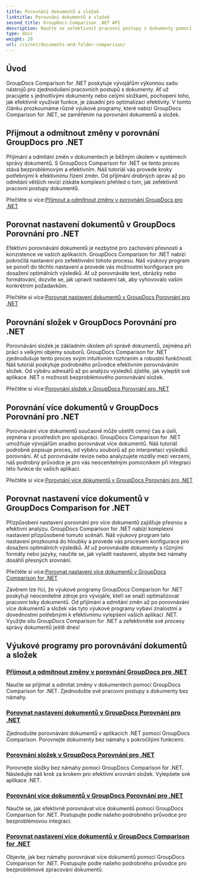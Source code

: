 ```yaml
---
title: Porovnání dokumentů a složek
linktitle: Porovnání dokumentů a složek
second_title: GroupDocs.Comparison .NET API
description: Naučte se zefektivnit pracovní postupy s dokumenty pomocí GroupDocs Comparison for .NET tutoriálů. Přijměte, odmítněte změny a porovnejte dokumenty a složky bez námahy.
type: docs
weight: 20
url: /cs/net/documents-and-folder-comparison/
---
```

## Úvod

GroupDocs Comparison for .NET poskytuje vývojářům výkonnou sadu nástrojů pro zjednodušení pracovních postupů s dokumenty. Ať už pracujete s jednotlivými dokumenty nebo celými složkami, pochopení toho, jak efektivně využívat funkce, je zásadní pro optimalizaci efektivity. V tomto článku prozkoumáme různé výukové programy, které nabízí GroupDocs Comparison for .NET, se zaměřením na porovnání dokumentů a složek.

## Přijmout a odmítnout změny v porovnání GroupDocs pro .NET

Přijímání a odmítání změn v dokumentech je běžným úkolem v systémech správy dokumentů. S GroupDocs Comparison for .NET se tento proces stává bezproblémovým a efektivním. Náš tutoriál vás provede kroky potřebnými k efektivnímu řízení změn. Od přijímání drobných úprav až po odmítání větších revizí získáte komplexní přehled o tom, jak zefektivnit pracovní postupy dokumentů.

 Přečtěte si více:[Přijmout a odmítnout změny v porovnání GroupDocs pro .NET](./accept-reject-changes-dotnet/)

## Porovnat nastavení dokumentů v GroupDocs Porovnání pro .NET

Efektivní porovnávání dokumentů je nezbytné pro zachování přesnosti a konzistence ve vašich aplikacích. GroupDocs Comparison for .NET nabízí pokročilá nastavení pro zefektivnění tohoto procesu. Náš výukový program se ponoří do těchto nastavení a provede vás možnostmi konfigurace pro dosažení optimálních výsledků. Ať už porovnáváte text, obrázky nebo formátování, dozvíte se, jak upravit nastavení tak, aby vyhovovalo vašim konkrétním požadavkům.

 Přečtěte si více:[Porovnat nastavení dokumentů v GroupDocs Porovnání pro .NET](./compare-documents-settings-dotnet/)

## Porovnání složek v GroupDocs Porovnání pro .NET

Porovnávání složek je základním úkolem při správě dokumentů, zejména při práci s velkými objemy souborů. GroupDocs Comparison for .NET zjednodušuje tento proces svým intuitivním rozhraním a robustní funkčností. Náš tutoriál poskytuje podrobného průvodce efektivním porovnáváním složek. Od výběru adresářů až po analýzu výsledků zjistíte, jak vylepšit své aplikace .NET o možnosti bezproblémového porovnávání složek.

 Přečtěte si více:[Porovnání složek v GroupDocs Porovnání pro .NET](./compare-folders-dotnet/)

## Porovnání více dokumentů v GroupDocs Porovnání pro .NET

Porovnávání více dokumentů současně může ušetřit cenný čas a úsilí, zejména v prostředích pro spolupráci. GroupDocs Comparison for .NET umožňuje vývojářům snadno porovnávat více dokumentů. Náš tutoriál podrobně popisuje proces, od výběru souborů až po interpretaci výsledků porovnání. Ať už porovnáváte revize nebo analyzujete rozdíly mezi verzemi, náš podrobný průvodce je pro vás neocenitelným pomocníkem při integraci této funkce do vašich aplikací.

 Přečtěte si více:[Porovnání více dokumentů v GroupDocs Porovnání pro .NET](./compare-multiple-documents-dotnet/)

## Porovnat nastavení více dokumentů v GroupDocs Comparison for .NET

Přizpůsobení nastavení porovnání pro více dokumentů zajišťuje přesnou a efektivní analýzu. GroupDocs Comparison for .NET nabízí komplexní nastavení přizpůsobené tomuto scénáři. Náš výukový program tato nastavení prozkoumá do hloubky a provede vás procesem konfigurace pro dosažení optimálních výsledků. Ať už porovnáváte dokumenty s různými formáty nebo jazyky, naučíte se, jak vyladit nastavení, abyste bez námahy dosáhli přesných srovnání.

 Přečtěte si více:[Porovnat nastavení více dokumentů v GroupDocs Comparison for .NET](./compare-multiple-documents-settings-dotnet/)

Závěrem lze říci, že výukové programy GroupDocs Comparison for .NET poskytují neocenitelné zdroje pro vývojáře, kteří se snaží optimalizovat pracovní toky dokumentů. Od přijímání a odmítání změn až po porovnávání více dokumentů a složek vás tyto výukové programy vybaví znalostmi a dovednostmi potřebnými k efektivnímu vylepšení vašich aplikací .NET. Využijte sílu GroupDocs Comparison for .NET a zefektivněte své procesy správy dokumentů ještě dnes!
## Výukové programy pro porovnávání dokumentů a složek
### [Přijmout a odmítnout změny v porovnání GroupDocs pro .NET](./accept-reject-changes-dotnet/)
Naučte se přijímat a odmítat změny v dokumentech pomocí GroupDocs Comparison for .NET. Zjednodušte své pracovní postupy s dokumenty bez námahy.
### [Porovnat nastavení dokumentů v GroupDocs Porovnání pro .NET](./compare-documents-settings-dotnet/)
Zjednodušte porovnávání dokumentů v aplikacích .NET pomocí GroupDocs Comparison. Porovnejte dokumenty bez námahy s pokročilými funkcemi.
### [Porovnání složek v GroupDocs Porovnání pro .NET](./compare-folders-dotnet/)
Porovnejte složky bez námahy pomocí GroupDocs Comparison for .NET. Následujte náš krok za krokem pro efektivní srovnání složek. Vylepšete své aplikace .NET.
### [Porovnání více dokumentů v GroupDocs Porovnání pro .NET](./compare-multiple-documents-dotnet/)
Naučte se, jak efektivně porovnávat více dokumentů pomocí GroupDocs Comparison for .NET. Postupujte podle našeho podrobného průvodce pro bezproblémovou integraci.
### [Porovnat nastavení více dokumentů v GroupDocs Comparison for .NET](./compare-multiple-documents-settings-dotnet/)
Objevte, jak bez námahy porovnávat více dokumentů pomocí GroupDocs Comparison for .NET. Postupujte podle našeho podrobného průvodce pro bezproblémové zpracování dokumentů.